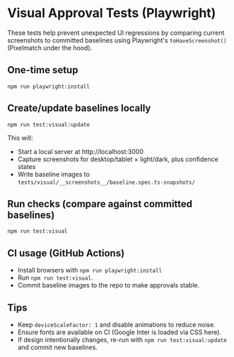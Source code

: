 # Visual Approval Tests (Playwright)

These tests help prevent unexpected UI regressions by comparing current screenshots to committed baselines using Playwright's `toHaveScreenshot()` (Pixelmatch under the hood).

## One-time setup

```pwsh
npm run playwright:install
```

## Create/update baselines locally

```pwsh
npm run test:visual:update
```

This will:
- Start a local server at http://localhost:3000
- Capture screenshots for desktop/tablet × light/dark, plus confidence states
- Write baseline images to `tests/visual/__screenshots__/baseline.spec.ts-snapshots/`

## Run checks (compare against committed baselines)

```pwsh
npm run test:visual
```

## CI usage (GitHub Actions)
- Install browsers with `npm run playwright:install`
- Run `npm run test:visual`.
- Commit baseline images to the repo to make approvals stable.

## Tips
- Keep `deviceScaleFactor: 1` and disable animations to reduce noise.
- Ensure fonts are available on CI (Google Inter is loaded via CSS here).
- If design intentionally changes, re-run with `npm run test:visual:update` and commit new baselines.
